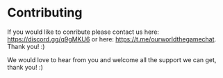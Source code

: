 # Contributing

If you would like to conribute please contact us here: https://discord.gg/q9gMKU6 or here: https://t.me/ourworldthegamechat. Thank you! :)

We would love to hear from you and welcome all the support we can get, thank you! :)
